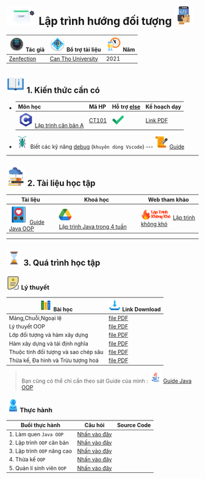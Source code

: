 # <img src="https://raw.githubusercontent.com/Zenfection/Image/master/2021/03/20-16-02-51-15-22-13-42-OOP-01.png" title="" alt="15-22-13-42-OOP-01.png" width="78"> Lập trình hướng đối tượng ![Code Learning.png](https://raw.githubusercontent.com/Zenfection/Image/master/2021/03/20-16-03-31-Code%20Learning.png)

| <img src="https://raw.githubusercontent.com/Zenfection/Image/master/2021/03/20-14-36-27-logo%20cat.png" title="" alt="logo cat.png" width="40"> Tác giả | <img src="https://raw.githubusercontent.com/Zenfection/Image/master/2021/03/20-14-38-42-logo-ctu.png" title="" alt="logo-ctu.png" width="40"> Bổ trợ tài liệu | <img src="https://raw.githubusercontent.com/Zenfection/Image/master/2021/03/20-13-59-20-icons8-new_year's_eve.png" title="" alt="icons8-new_year's_eve.png" width="40"> Năm |
| ------------------------------------------------------------------------------------------------------------------------------------------------------- | ------------------------------------------------------------------------------------------------------------------------------------------------------------- | --------------------------------------------------------------------------------------------------------------------------------------------------------------------------- |
| [Zenfection](https://facebook.com/Zenfection)                                                                                                           | [Can Tho University](http://www.cit.ctu.edu.vn/)                                                                                                              | 2021                                                                                                                                                                        |

## ![sd](https://raw.githubusercontent.com/Zenfection/Image/master/2020/12/23-22-00-06-icons8-user_manual.png) 1. Kiến thức cần có

- | Môn học                                                                                                                                                                                                                                            | Mã HP                                                            | Hỗ trợ [else](https://else.ctu.edu.vn/course/index.php)                                                                     | Kế hoạch dạy                                            |
  | -------------------------------------------------------------------------------------------------------------------------------------------------------------------------------------------------------------------------------------------------- | ---------------------------------------------------------------- | --------------------------------------------------------------------------------------------------------------------------- | ------------------------------------------------------- |
  | <img title="" src="https://raw.githubusercontent.com/Zenfection/Image/master/2020/12/15-13-40-39-icons8-c_programming.png" alt="" width="40"> [Lập trình căn bản A](https://github.com/Zenfection/CTU/tree/main/HocPhan/CT101-Lap_Trinh_Can_Ban_A) | [CT101](https://elcit.ctu.edu.vn/course/search.php?search=CT101) | ![icons8-checkmark.png](https://raw.githubusercontent.com/Zenfection/Image/master/2021/03/21-10-51-08-icons8-checkmark.png) | [Link PDF](http://www.cit.ctu.edu.vn/decuong/CT101.pdf) |
- <img src="https://raw.githubusercontent.com/Zenfection/Image/master/2020/12/17-00-22-00-icons8-bug.png" title="" alt="https://raw.githubusercontent.com/Zenfection/Image/master/2020/12/17-00-22-00-icons8-bug.png" width="35"> Biết các kỹ năng [debug](https://viblo.asia/p/gioi-thieu-ve-debug-DzVkpoKZenW) (`khuyên dùng Vscode`) ---  <img src="https://raw.githubusercontent.com/Zenfection/Image/master/2021/03/20-16-48-59-23-20-22-50-History.png" title="" alt="23-20-22-50-History.png" width="35"> [Guide](https://zenfection.github.io/Source/Vscode/)

---

## ![S](https://raw.githubusercontent.com/Zenfection/Image/master/2020/12/15-14-31-38-Cloud%20Library.png) 2. Tài liệu học tập

| Tài liệu                                                                                                                                                                                                   | Khoá học                                                                                                                                                                                                                                                                        | Web tham khảo                                                                                                                                                                                       |
| ---------------------------------------------------------------------------------------------------------------------------------------------------------------------------------------------------------- | ------------------------------------------------------------------------------------------------------------------------------------------------------------------------------------------------------------------------------------------------------------------------------- | --------------------------------------------------------------------------------------------------------------------------------------------------------------------------------------------------- |
| <img src="https://raw.githubusercontent.com/Zenfection/Image/master/2021/03/20-16-12-51-book_ctu_uit.png" title="" alt="book_ctu_uit.png" width="50"> [Guide Java OOP](https://github.com/Zenfection/Java) | <img src="https://raw.githubusercontent.com/Zenfection/Image/master/2021/03/20-16-12-37-icons8-google_drive.png" title="" alt="icons8-google_drive.png" width="40"> [Lập trình Java trong 4 tuần](https://drive.google.com/drive/u/1/folders/1nQTKHf8SDY_MbP-zeUUWElu2-XK8o-80) | <img src="https://raw.githubusercontent.com/Zenfection/Image/master/2020/12/16-23-00-16-logo-272-90.png" width="80"> [Lập trình không khó](https://nguyenvanhieu.vn/lap-trinh-huong-doi-tuong-cpp/) |

---

## <img src="https://raw.githubusercontent.com/Zenfection/Image/master/2021/03/20-22-42-23-icons8-sand_timer.png" title="" alt="icons8-sand_timer.png" width="40"> 3. Quá trình học tập

### <img src="https://raw.githubusercontent.com/Zenfection/Image/master/2021/03/20-16-32-00-icons8-papers.png" title="" alt="icons8-papers.png" width="35"> Lý thuyết

| ![icons8-course.png](https://raw.githubusercontent.com/Zenfection/Image/master/2021/03/21-13-30-30-icons8-course.png) Bài học | ![icons8-download.png](https://raw.githubusercontent.com/Zenfection/Image/master/2021/03/21-13-30-45-icons8-download.png) Link Download      |
| ----------------------------------------------------------------------------------------------------------------------------- | -------------------------------------------------------------------------------------------------------------------------------------------- |
| Mảng,Chuỗi,Ngoại lệ                                                                                                           | [file PDF](https://github.com/Zenfection/CTU/raw/main/HocPhan/CT176-Lap_trinh_huong_doi_tuong/Tailieu/1.Mang_Chuoi_NgoaiLe.pdf)              |
| Lý thuyết OOP                                                                                                                 | [file PDF](https://github.com/Zenfection/CTU/raw/main/HocPhan/CT176-Lap_trinh_huong_doi_tuong/Tailieu/2.LyThuyet_OOP.pdf)                    |
| Lớp đối tượng và hàm xây dựng                                                                                                 | [file PDF](https://github.com/Zenfection/CTU/raw/main/HocPhan/CT176-Lap_trinh_huong_doi_tuong/Tailieu/3.LopDoiTuong_HamXayDung.pdf)          |
| Hàm xây dựng và tái định nghĩa                                                                                                | [file PDF](https://github.com/Zenfection/CTU/raw/main/HocPhan/CT176-Lap_trinh_huong_doi_tuong/Tailieu/4.HamXayDung_TaiDinhNghia.pdf)         |
| Thuộc tính đối tượng và sao chép sâu                                                                                          | [file PDF](https://github.com/Zenfection/CTU/raw/main/HocPhan/CT176-Lap_trinh_huong_doi_tuong/Tailieu/5.%20ThuocTinhDoiTuong_SaochepSau.pdf) |
| Thừa kế, Đa hình và Trừu tượng hoá                                                                                            | [file PDF](https://github.com/Zenfection/CTU/raw/main/HocPhan/CT176-Lap_trinh_huong_doi_tuong/Tailieu/6.ThuaKe.pdf)                          |

> Bạn cũng có thể chỉ cần theo sát Guide của mình : ![icons8-java.png](https://raw.githubusercontent.com/Zenfection/Image/master/2021/03/20-16-26-09-icons8-java.png) [Guide Java OOP](https://github.com/Zenfection/Java)

### <img src="https://raw.githubusercontent.com/Zenfection/Image/master/2021/03/20-16-32-35-icons8-hologram.png" title="" alt="icons8-hologram.png" width="35">Thực hành

| Buổi thực hành              | Câu hỏi                                                                                                               | Source Code |
| --------------------------- | --------------------------------------------------------------------------------------------------------------------- | ----------- |
| 1. Làm quen `Java OOP`      | [Nhấn vào đây](https://github.com/Zenfection/CTU/blob/main/HocPhan/CT176-Lap_trinh_huong_doi_tuong/ThucHanh/buoi1.md) |             |
| 2. Lập trình `OOP` căn bản  | [Nhấn vào đây](https://github.com/Zenfection/CTU/blob/main/HocPhan/CT176-Lap_trinh_huong_doi_tuong/ThucHanh/buoi2.md) |             |
| 3. Lập trình `OOP` nâng cao | [Nhấn vào đây](https://github.com/Zenfection/CTU/blob/main/HocPhan/CT176-Lap_trinh_huong_doi_tuong/ThucHanh/buoi3.md) |             |
| 4. Thừa kế `OOP`            | [Nhấn vào đây](https://github.com/Zenfection/CTU/blob/main/HocPhan/CT176-Lap_trinh_huong_doi_tuong/ThucHanh/buoi4.md) |             |
| 5. Quản lí sinh viên `OOP`  | [Nhấn vào đây](https://github.com/Zenfection/CTU/blob/main/HocPhan/CT176-Lap_trinh_huong_doi_tuong/ThucHanh/buoi5.md) |             |
